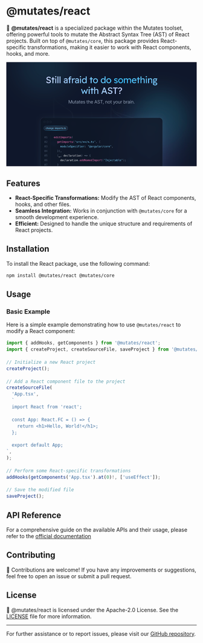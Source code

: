 # @mutates/react

🌟 **@mutates/react** is a specialized package within the Mutates toolset, offering powerful tools to mutate the Abstract Syntax Tree (AST) of React projects. Built on top of `@mutates/core`, this package provides React-specific transformations, making it easier to work with React components, hooks, and more.

[![](https://raw.githubusercontent.com/IKatsuba/mutates/main/docs/src/app/opengraph-image.png)](https://mutates.katsuba.dev)

## Features

- **React-Specific Transformations:** Modify the AST of React components, hooks, and other files.
- **Seamless Integration:** Works in conjunction with `@mutates/core` for a smooth development experience.
- **Efficient:** Designed to handle the unique structure and requirements of React projects.

## Installation

To install the React package, use the following command:

```sh
npm install @mutates/react @mutates/core
```

## Usage

### Basic Example

Here is a simple example demonstrating how to use `@mutates/react` to modify a React component:

```typescript
import { addHooks, getComponents } from '@mutates/react';
import { createProject, createSourceFile, saveProject } from '@mutates/core';

// Initialize a new React project
createProject();

// Add a React component file to the project
createSourceFile(
  'App.tsx',
  `
  import React from 'react';

  const App: React.FC = () => {
    return <h1>Hello, World!</h1>;
  };

  export default App;
`,
);

// Perform some React-specific transformations
addHooks(getComponents('App.tsx').at(0)!, ['useEffect']);

// Save the modified file
saveProject();
```

## API Reference

For a comprehensive guide on the available APIs and their usage, please refer to the [official documentation](https://mutates.katsuba.dev/packages/react)

## Contributing

🤝 Contributions are welcome! If you have any improvements or suggestions, feel free to open an issue or submit a pull request.

## License

📄 @mutates/react is licensed under the Apache-2.0 License. See the [LICENSE](https://github.com/ikatsuba/mutates/blob/main/LICENSE) file for more information.

---

For further assistance or to report issues, please visit our [GitHub repository](https://github.com/ikatsuba/mutates).
